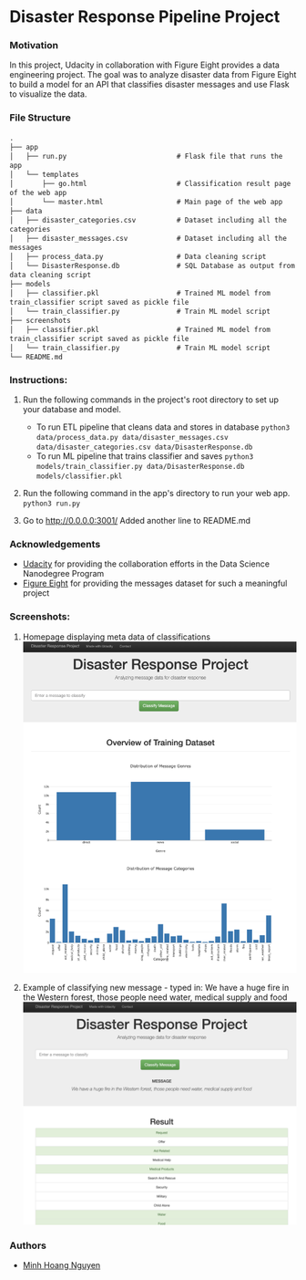 # Disaster Response Pipeline Project

### Motivation
In this project, Udacity in collaboration with Figure Eight provides a data engineering project. The goal was to analyze disaster data from Figure Eight to build a model for an API that classifies disaster messages and use Flask to visualize the data.

### File Structure
    .
    ├── app     
    │   ├── run.py                           # Flask file that runs the app
    │   └── templates   
    │       ├── go.html                      # Classification result page of the web app
    │       └── master.html                  # Main page of the web app    
    ├── data                   
    │   ├── disaster_categories.csv          # Dataset including all the categories  
    │   ├── disaster_messages.csv            # Dataset including all the messages
    │   ├── process_data.py                  # Data cleaning script
    │   └── DisasterResponse.db              # SQL Database as output from data cleaning script
    ├── models
    │   ├── classifier.pkl                   # Trained ML model from train_classifier script saved as pickle file
    │   └── train_classifier.py              # Train ML model script         
    ├── screenshots
    │   ├── classifier.pkl                   # Trained ML model from train_classifier script saved as pickle file
    │   └── train_classifier.py              # Train ML model script  
    └── README.md

### Instructions:
1. Run the following commands in the project's root directory to set up your database and model.

    - To run ETL pipeline that cleans data and stores in database
        `python3 data/process_data.py data/disaster_messages.csv data/disaster_categories.csv data/DisasterResponse.db`
    - To run ML pipeline that trains classifier and saves
        `python3 models/train_classifier.py data/DisasterResponse.db models/classifier.pkl`

2. Run the following command in the app's directory to run your web app.
    `python3 run.py`

3. Go to http://0.0.0.0:3001/
Added another line to README.md

### Acknowledgements
- [Udacity](https://www.udacity.com/) for providing the collaboration efforts in the Data Science Nanodegree Program
- [Figure Eight](https://www.figure-eight.com/) for providing the messages dataset for such a meaningful project

### Screenshots:
1. Homepage displaying meta data of classifications
![Sample Input](screenshots/homepage.png)

2. Example of classifying new message - typed in: We have a huge fire in the Western forest, those people need water, medical supply and food
![Sample Input](screenshots/sample_query.png)

### Authors
- [Minh Hoang Nguyen](https://github.com/justZen94)